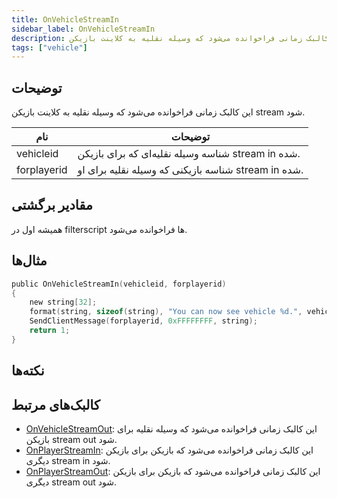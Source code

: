 ```yaml
---
title: OnVehicleStreamIn
sidebar_label: OnVehicleStreamIn
description: این کالبک زمانی فراخوانده می‌شود که وسیله نقلیه به کلاینت بازیکن stream شود.
tags: ["vehicle"]
---
```


## توضیحات

این کالبک زمانی فراخوانده می‌شود که وسیله نقلیه به کلاینت بازیکن stream شود.

| نام         | توضیحات                                            |
| ----------- | ------------------------------------------------------ |
| vehicleid   | شناسه وسیله نقلیه‌ای که برای بازیکن stream in شده.   |
| forplayerid | شناسه بازیکنی که وسیله نقلیه برای او stream in شده.  |

## مقادیر برگشتی

همیشه اول در filterscript ها فراخوانده می‌شود.

## مثال‌ها

```c
public OnVehicleStreamIn(vehicleid, forplayerid)
{
    new string[32];
    format(string, sizeof(string), "You can now see vehicle %d.", vehicleid);
    SendClientMessage(forplayerid, 0xFFFFFFFF, string);
    return 1;
}
```

## نکته‌ها

<TipNPCCallbacks />

## کالبک‌های مرتبط

- [OnVehicleStreamOut](OnVehicleStreamOut): این کالبک زمانی فراخوانده می‌شود که وسیله نقلیه برای بازیکن stream out شود.
- [OnPlayerStreamIn](OnPlayerStreamIn): این کالبک زمانی فراخوانده می‌شود که بازیکن برای بازیکن دیگری stream in شود.
- [OnPlayerStreamOut](OnPlayerStreamOut): این کالبک زمانی فراخوانده می‌شود که بازیکن برای بازیکن دیگری stream out شود.